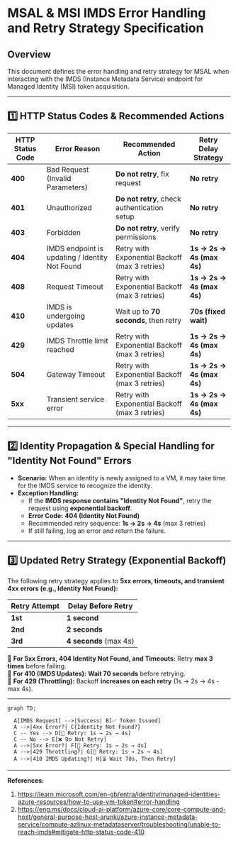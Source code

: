 # MSAL & MSI IMDS Error Handling and Retry Strategy Specification

## Overview
This document defines the error handling and retry strategy for MSAL when interacting with the IMDS (Instance Metadata Service) endpoint for Managed Identity (MSI) token acquisition.

---

## 1️⃣ HTTP Status Codes & Recommended Actions

| **HTTP Status Code** | **Error Reason**                               | **Recommended Action**                      | **Retry Delay Strategy**                 |
|----------------------|-----------------------------------------------|---------------------------------------------|-----------------------------------------|
| **400**             | Bad Request (Invalid Parameters)               | **Do not retry**, fix request               | **No retry**                             |
| **401**             | Unauthorized                                  | **Do not retry**, check authentication setup | **No retry**                             |
| **403**             | Forbidden                                     | **Do not retry**, verify permissions       | **No retry**                             |
| **404**             | IMDS endpoint is updating / Identity Not Found | Retry with Exponential Backoff (max 3 retries) | **1s → 2s → 4s (max 4s)**            |
| **408**             | Request Timeout                                | Retry with Exponential Backoff (max 3 retries) | **1s → 2s → 4s (max 4s)**            |
| **410**             | IMDS is undergoing updates                    | Wait up to **70 seconds**, then retry      | **70s (fixed wait)**                    |
| **429**             | IMDS Throttle limit reached                   | Retry with Exponential Backoff (max 3 retries) | **1s → 2s → 4s (max 4s)**            |
| **504**             | Gateway Timeout                               | Retry with Exponential Backoff (max 3 retries) | **1s → 2s → 4s (max 4s)**            |
| **5xx**             | Transient service error                        | Retry with Exponential Backoff (max 3 retries) | **1s → 2s → 4s (max 4s)**            |

---

## 2️⃣ Identity Propagation & Special Handling for "Identity Not Found" Errors
- **Scenario:** When an identity is newly assigned to a VM, it may take time for the IMDS service to recognize the identity.
- **Exception Handling:**  
  - If the **IMDS response contains "Identity Not Found"**, retry the request using **exponential backoff**.
  - **Error Code:** **404 (Identity Not Found)**
  - Recommended retry sequence: **1s → 2s → 4s** (max 3 retries)
  - If still failing, log an error and return the failure.

---

## 3️⃣ Updated Retry Strategy (Exponential Backoff)
The following retry strategy applies to **5xx errors, timeouts, and transient 4xx errors (e.g., Identity Not Found):**

| **Retry Attempt** | **Delay Before Retry** |
|------------------|----------------------|
| **1st**         | **1 second**         |
| **2nd**         | **2 seconds**         |
| **3rd**         | **4 seconds** (max 4s) |

🔹 **For 5xx Errors, 404 Identity Not Found, and Timeouts:** Retry **max 3 times** before failing.  
🔹 **For 410 (IMDS Updates):** **Wait 70 seconds** before retrying.  
🔹 **For 429 (Throttling):** Backoff **increases on each retry** (1s → 2s → 4s - max 4s).  

---

```mermaid
graph TD;
  
  A[IMDS Request] -->|Success| B[✅ Token Issued]
  A -->|4xx Error?| C{Identity Not Found?}
  C -- Yes --> D[🔄 Retry: 1s → 2s → 4s]
  C -- No --> E[❌ Do Not Retry]
  A -->|5xx Error?| F[🔄 Retry: 1s → 2s → 4s]
  A -->|429 Throttling?| G[🔄 Retry: 1s → 2s → 4s]
  A -->|410 IMDS Updating?| H[⏳ Wait 70s, Then Retry]
```

---

**References:** 

1. https://learn.microsoft.com/en-gb/entra/identity/managed-identities-azure-resources/how-to-use-vm-token#error-handling
2. https://eng.ms/docs/cloud-ai-platform/azure-core/core-compute-and-host/general-purpose-host-arunki/azure-instance-metadata-service/compute-azlinux-metadataserver/troubleshooting/unable-to-reach-imds#mitigate-http-status-code-410

